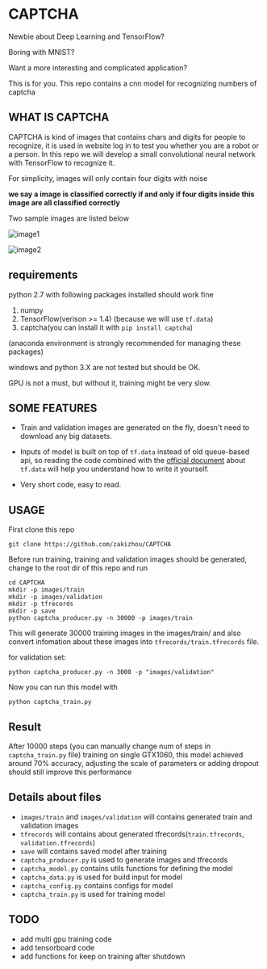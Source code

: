 # CAPTCHA
Newbie about Deep Learning and TensorFlow?

Boring with MNIST? 

Want a more interesting and complicated application?

This is for you.
This repo contains a cnn model for recognizing
numbers of captcha



## WHAT IS CAPTCHA
CAPTCHA is kind of images that contains chars and digits for people to recognize, it is used
in website log in to test you whether you are a robot or a person. In this repo we will develop
a small convolutional neural network with TensorFlow to recognize it.

For simplicity, images will only contain four digits with noise

**we say a image is classified correctly if and only if four digits inside this image are all classified correctly**

Two sample images are listed below

![image1](https://raw.githubusercontent.com/zakizhou/CAPTCHA/master/2_2704.png)

![image2](https://raw.githubusercontent.com/zakizhou/CAPTCHA/master/3_5723.png)

## requirements
python 2.7 with following packages installed should work fine
1. numpy
2. TensorFlow(verison >= 1.4) (because we will use `tf.data`)
3. captcha(you can install it with `pip install captcha`)

(anaconda environment is strongly recommended for managing these packages)

windows and python 3.X are not tested but should be OK.

GPU is not a must, but without it, training might be very slow.

## SOME FEATURES
* Train and validation images are generated on the fly, doesn't need to download any big datasets.

* Inputs of model is built on top of `tf.data` instead of old queue-based api, so reading
the code combined with the [official document](https://www.tensorflow.org/programmers_guide/datasets) about `tf.data` will help you understand how 
to write it yourself.

* Very short code, easy to read.

## USAGE
First clone this repo
```
git clone https://github.com/zakizhou/CAPTCHA
```
Before run training, training and validation images should be 
 generated, change to the root dir of this repo and run
 ```
 cd CAPTCHA
 mkdir -p images/train
 mkdir -p images/validation
 mkdir -p tfrecords
 mkdir -p save
python captcha_producer.py -n 30000 -p images/train
 ```
This will generate 30000 training images in the images/train/ and also convert infomation about 
these images into `tfrecords/train.tfrecords` file.

for validation set:
 ```
python captcha_producer.py -n 3000 -p "images/validation"
 ```

Now you can run this model with
 ```
python captcha_train.py
 ```

## Result
After 10000 steps (you can manually change num of steps in `captcha_train.py` file) training on single GTX1060, this model achieved 
around 70% accuracy, adjusting the scale of parameters or adding dropout
should still improve this performance

## Details about files
* `images/train` and `images/validation` will contains generated train and validation images
* `tfrecords` will contains about generated tfrecords(`train.tfrecords`, `validation.tfrecords`)
* `save` will contains saved model after training
* `captcha_producer.py` is used to generate images and tfrecords
* `captcha_model.py` contains utils functions for defining the model
* `captcha_data.py` is used for build input for model
* `captcha_config.py` contains configs for model
* `captcha_train.py` is used for training model
## TODO
* add multi gpu training code
* add tensorboard code
* add functions for keep on training after shutdown
